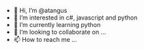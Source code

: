 - 👋 Hi, I’m @atangus
- 👀 I’m interested in c#, javascript and python
- 🌱 I’m currently learning python
- 💞️ I’m looking to collaborate on ...
- 📫 How to reach me ...

<!---
atangus/atangus is a ✨ special ✨ repository because its `README.md` (this file) appears on your GitHub profile.
You can click the Preview link to take a look at your changes.
--->
